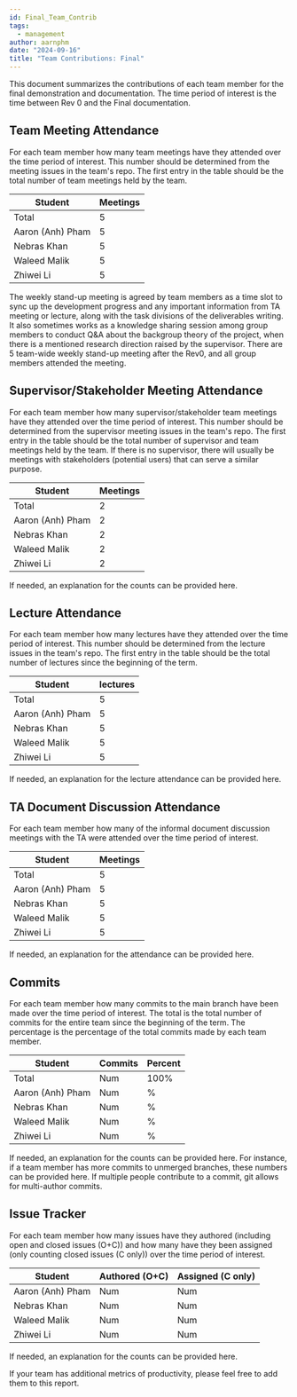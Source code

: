 ```yaml
---
id: Final_Team_Contrib
tags:
  - management
author: aarnphm
date: "2024-09-16"
title: "Team Contributions: Final"
---
```


This document summarizes the contributions of each team member for the final demonstration and documentation. The time period of interest is the time between Rev 0 and the Final documentation.

## Team Meeting Attendance

For each team member how many team meetings have they attended over the time period of interest. This number should be determined from the meeting issues in the team's repo. The first entry in the table should be the total number of team meetings held by the team.

| Student            | Meetings |
| ------------------ | -------- |
| Total              | 5        |
| Aaron (Anh) Pham   | 5        |
| Nebras Khan        | 5        |
| Waleed Malik       | 5        |
| Zhiwei Li          | 5        |

The weekly stand-up meeting is agreed by team members as a time slot to sync up the development progress and any important information from TA meeting or lecture, along with the task divisions of the deliverables writing. It also sometimes works as a knowledge sharing session among group members to conduct Q&A about the backgroup theory of the project, when there is a mentioned research direction raised by the supervisor. There are 5 team-wide weekly stand-up meeting after the Rev0, and all group members attended the meeting. 

## Supervisor/Stakeholder Meeting Attendance

For each team member how many supervisor/stakeholder team meetings have they attended over the time period of interest. This number should be determined from the supervisor meeting issues in the team's repo. The first entry in the table should be the total number of supervisor and team meetings held by the team. If there is no supervisor, there will usually be meetings with stakeholders (potential users) that can serve a similar purpose.

| Student            | Meetings |
| ------------------ | -------- |
| Total              | 2        |
| Aaron (Anh) Pham   | 2        |
| Nebras Khan        | 2        |
| Waleed Malik       | 2        |
| Zhiwei Li          | 2        |

If needed, an explanation for the counts can be provided here.

## Lecture Attendance

For each team member how many lectures have they attended over the time period of interest. This number should be determined from the lecture issues in the team's repo. The first entry in the table should be the total number of lectures since the beginning of the term.

| Student            | lectures |
| ------------------ | -------- |
| Total              | 5        |
| Aaron (Anh) Pham   | 5        |
| Nebras Khan        | 5        |
| Waleed Malik       | 5        |
| Zhiwei Li          | 5        |

If needed, an explanation for the lecture attendance can be provided here.

## TA Document Discussion Attendance

For each team member how many of the informal document discussion meetings with the TA were attended over the time period of interest.

| Student            | Meetings |
| ------------------ | -------- |
| Total              | 5        |
| Aaron (Anh) Pham   | 5        |
| Nebras Khan        | 5        |
| Waleed Malik       | 5        |
| Zhiwei Li          | 5        |

If needed, an explanation for the attendance can be provided here.

## Commits

For each team member how many commits to the main branch have been made over the time period of interest. The total is the total number of commits for the entire team since the beginning of the term. The percentage is the percentage of the total commits made by each team member.

| Student            | Commits  | Percent |
| ------------------ | -------- | ------- |
| Total              | Num      | 100%    |
| Aaron (Anh) Pham   | Num      | %       |
| Nebras Khan        | Num      | %       |
| Waleed Malik       | Num      | %       |
| Zhiwei Li          | Num      | %       |

If needed, an explanation for the counts can be provided here. For instance, if a team member has more commits to unmerged branches, these numbers can be provided here. If multiple people contribute to a commit, git allows for multi-author commits.

## Issue Tracker

For each team member how many issues have they authored (including open and closed issues (O+C)) and how many have they been assigned (only counting closed issues (C only)) over the time period of interest.

| Student             | Authored (O+C) | Assigned (C only) |
| ------------------- | -------------- | ----------------- |
| Aaron (Anh) Pham    | Num            | Num               |
| Nebras Khan         | Num            | Num               |
| Waleed Malik        | Num            | Num               |
| Zhiwei Li           | Num            | Num               |

If needed, an explanation for the counts can be provided here.

If your team has additional metrics of productivity, please feel free to add them to this report.
